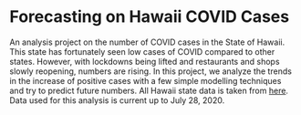 # Forecasting on Hawaii COVID Cases

An analysis project on the number of COVID cases in the State of Hawaii. This state has fortunately seen low cases of COVID compared to other states. However, with lockdowns being lifted and restaurants and shops slowly reopening, numbers are rising. In this project, we analyze the trends in the increase of positive cases with a few simple modelling techniques and try to predict future numbers. All Hawaii state data is taken from [here](https://covidtracking.com/data/download). Data used for this analysis is current up to July 28, 2020.
